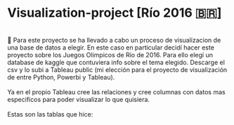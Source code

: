# Visualization-project [Río 2016 🇧🇷]

<br /> 📍 Para este proyecto se ha llevado a cabo un proceso de visualizacion de una base de datos a elegir. En este caso en particular decidí hacer este proyecto sobre los Juegos Olimpicos de Río de 2016. Para ello elegí un database de kaggle que contuviera info sobre el tema elegido. Descarge el csv y lo subi a Tableau public (mi elección para el proyecto de visualización de entre Python, Powerbi y Tableau). <br />
<br /> Ya en el propio Tableau cree las relaciones y cree columnas con datos mas especificos para poder visualizar lo que quisiera. <br />
<br /> Estas son las tablas que hice: <br />
<br /> 
